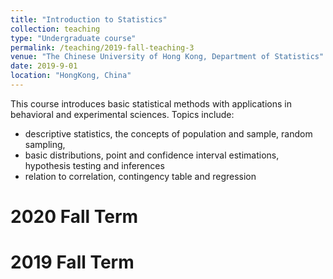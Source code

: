 ```yaml
---
title: "Introduction to Statistics"
collection: teaching
type: "Undergraduate course"
permalink: /teaching/2019-fall-teaching-3
venue: "The Chinese University of Hong Kong, Department of Statistics"
date: 2019-9-01
location: "HongKong, China"
---
```


This course introduces basic statistical methods with applications in behavioral and experimental sciences. 
Topics include:
  * descriptive statistics, the concepts of population and sample, random sampling,
  * basic distributions, point and confidence interval estimations, hypothesis testing and inferences
  * relation to correlation, contingency table and regression

2020 Fall Term
======

2019 Fall Term
======
